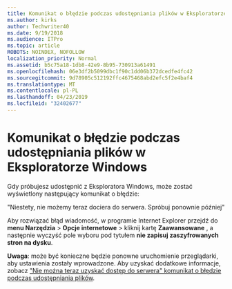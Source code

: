 ```yaml
---
title: Komunikat o błędzie podczas udostępniania plików w Eksploratorze Windows
ms.author: kirks
author: Techwriter40
ms.date: 9/19/2018
ms.audience: ITPro
ms.topic: article
ROBOTS: NOINDEX, NOFOLLOW
localization_priority: Normal
ms.assetid: b5c75a18-1db8-42e9-8b95-730913a61491
ms.openlocfilehash: 06e3df2b5099dbc1f90c1dd06b372dcedfe4fc42
ms.sourcegitcommit: 9d78905c512192ffc4675468abd2efc5f2e4baf4
ms.translationtype: MT
ms.contentlocale: pl-PL
ms.lasthandoff: 04/23/2019
ms.locfileid: "32402677"
---
```

# <a name="error-message-when-sharing-files-from-windows-explorer"></a>Komunikat o błędzie podczas udostępniania plików w Eksploratorze Windows

Gdy próbujesz udostępnić z Eksploratora Windows, może zostać wyświetlony następujący komunikat o błędzie:
  
"Niestety, nie możemy teraz dociera do serwera. Spróbuj ponownie później"
  
Aby rozwiązać błąd wiadomość, w programie Internet Explorer przejdź do **menu Narzędzia** \> **Opcje internetowe** \> kliknij kartę **Zaawansowane** , a następnie wyczyść pole wyboru pod tytułem **nie zapisuj zaszyfrowanych stron na dysku**. 
  
 **Uwaga**: może być konieczne będzie ponowne uruchomienie przeglądarki, aby ustawienia zostały wprowadzone. Aby uzyskać dodatkowe informacje, zobacz ["Nie można teraz uzyskać dostęp do serwera" komunikat o błędzie podczas udostępniania plików](https://go.microsoft.com/fwlink/?linkid=2022914).
  


